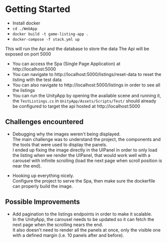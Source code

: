 ﻿# Getting Started

-   Install docker
-   `cd ./WebApp`
-   `docker build -t game-listing-app .`
-   `docker-compose -f stack.yml up`

This will run the Api and the database to store the data
The Api will be exposed on port 5000

-   You can access the Spa (Single Page Application) at http://localhost:5000
-   You can navigate to http://localhost:5000/listings/reset-data to reset the listing with the test data
-   You can also navigate to http://localhost:5000/listings in order to see all the listings
-   You can run the UnityApp by opening the available scene and running it, the `TestListings.cs` in `UnityApp/Assets/Scripts/Test/` should already be configured to target the api hosted at http://localhost:5000

## Challenges encountered

-   Debugging why the images weren't being displayed.\
    The main challenge was to understand the project, the components and the tools that were used to display the panels.\
    I ended up fixing the image directly in the UIPanel in order to only load the listing when we render the UIPanel,
    that would work well with a carousel with infinite scrolling (load the next page when scroll position is near the end).

-   Hooking up everything nicely.\
    Configure the project to serve the Spa, then make sure the dockerfile can properly build the image.

## Possible Improvements

-   Add pagination to the listings endpoints in order to make it scalable.\
    In the UnityApp, the carousel needs to be updated so it can fetch the next page when the scrolling nears the end.\
    It also doesn't need to render all the panels at once, only the visible one with a defined margin (i.e. 10 panels after and before).
